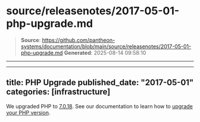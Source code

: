 # source/releasenotes/2017-05-01-php-upgrade.md

> **Source**: https://github.com/pantheon-systems/documentation/blob/main/source/releasenotes/2017-05-01-php-upgrade.md
> **Generated**: 2025-08-14 09:58:10

---

---
title: PHP Upgrade
published_date: "2017-05-01"
categories: [infrastructure]
---
We upgraded PHP to [7.0.18](http://php.net/archive/2017.php#id2017-04-13-1). See our documentation to learn how to [upgrade your PHP version](/guides/php/php-versions).
